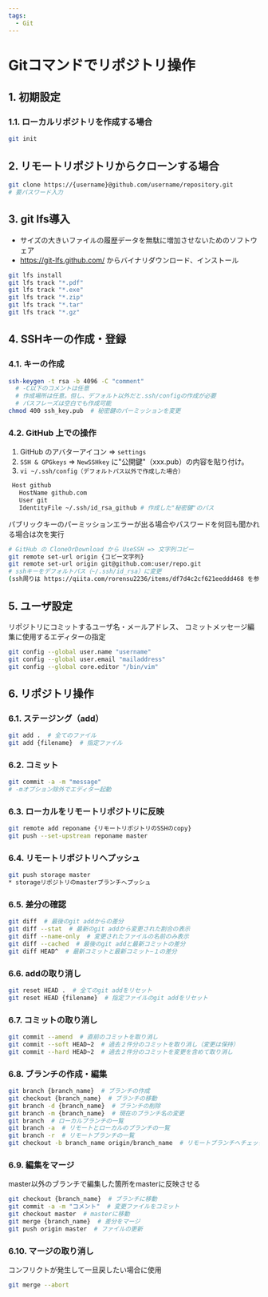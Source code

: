```yaml
---
tags:
  - Git
---
```


# Gitコマンドでリポジトリ操作

## 1. 初期設定

### 1.1. ローカルリポジトリを作成する場合

```bash
git init
```

## 2. リモートリポジトリからクローンする場合

```bash
git clone https://{username}@github.com/username/repository.git
# 要パスワード入力
```

## 3. git lfs導入

- サイズの大きいファイルの履歴データを無駄に増加させないためのソフトウェア
- <https://git-lfs.github.com/> からバイナリダウンロード、インストール

```bash
git lfs install
git lfs track "*.pdf"
git lfs track "*.exe"
git lfs track "*.zip"
git lfs track "*.tar"
git lfs track "*.gz"
```

## 4. SSHキーの作成・登録

### 4.1. キーの作成

```bash
ssh-keygen -t rsa -b 4096 -C "comment"
  # -C以下のコメントは任意
  # 作成場所は任意。但し、デフォルト以外だと.ssh/configの作成が必要
  # パスフレーズは空白でも作成可能
chmod 400 ssh_key.pub  # 秘密鍵のパーミッションを変更
```

### 4.2. GitHub 上での操作

1. GitHub のアバターアイコン => `settings`
2. `SSH & GPGkeys` => `NewSSHkey` に"公開鍵"（xxx.pub）の内容を貼り付け。
3. `vi ~/.ssh/config（デフォルトパス以外で作成した場合）`

```bash
 Host github
   HostName github.com
   User git
   IdentityFile ~/.ssh/id_rsa_github # 作成した"秘密鍵"のパス
```

パブリックキーのパーミッションエラーが出る場合やパスワードを何回も聞かれる場合は次を実行

```bash
# GitHub の CloneOrDownload から UseSSH => 文字列コピー
git remote set-url origin {コピー文字列}
git remote set-url origin git@github.com:user/repo.git
# sshキーをデフォルトパス（~/.ssh/id_rsa）に変更
(ssh周りは https://qiita.com/rorensu2236/items/df7d4c2cf621eeddd468 を参照)
```

## 5. ユーザ設定

リポジトリにコミットするユーザ名・メールアドレス、
コミットメッセージ編集に使用するエディターの指定

```bash
git config --global user.name "username"
git config --global user.email "mailaddress"
git config --global core.editor "/bin/vim"
```

## 6. リポジトリ操作

### 6.1. ステージング（add）

```bash
git add .  # 全てのファイル
git add {filename}  # 指定ファイル
```

### 6.2. コミット

```bash
git commit -a -m "message"
# -mオプション除外でエディター起動
```

### 6.3. ローカルをリモートリポジトリに反映

```bash
git remote add reponame {リモートリポジトリのSSHのcopy}
git push --set-upstream reponame master
```

### 6.4. リモートリポジトリへプッシュ

```bash
git push storage master
* storageリポジトリのmasterブランチへプッシュ
```

### 6.5. 差分の確認

```bash
git diff  # 最後のgit addからの差分
git diff --stat  # 最新のgit addから変更された割合の表示
git diff --name-only  # 変更されたファイルの名前のみ表示
git diff --cached  # 最後のgit addと最新コミットの差分
git diff HEAD^  # 最新コミットと最新コミット−１の差分
```

### 6.6. addの取り消し

```bash
git reset HEAD .  # 全てのgit addをリセット
git reset HEAD {filename}  # 指定ファイルのgit addをリセット
```

### 6.7. コミットの取り消し

```bash
git commit --amend  # 直前のコミットを取り消し
git commit --soft HEAD~2  # 過去２件分のコミットを取り消し（変更は保持）
git commit --hard HEAD~2  # 過去２件分のコミットを変更を含めて取り消し
```

### 6.8. ブランチの作成・編集

```bash
git branch {branch_name}  # ブランチの作成
git checkout {branch_name}  # ブランチの移動
git branch -d {branch_name}  # ブランチの削除
git branch -m {branch_name}  # 現在のブランチ名の変更
git branch  # ローカルブランチの一覧
git branch -a  # リモートとローカルのブランチの一覧
git branch -r  # リモートブランチの一覧
git checkout -b branch_name origin/branch_name  # リモートブランチへチェックアウト
```

### 6.9. 編集をマージ

master以外のブランチで編集した箇所をmasterに反映させる

```bash
git checkout {branch_name}  # ブランチに移動
git commit -a -m "コメント"  # 変更ファイルをコミット
git checkout master  # masterに移動
git merge {branch_name}  # 差分をマージ
git push origin master  # ファイルの更新
```

### 6.10. マージの取り消し

コンフリクトが発生して一旦戻したい場合に使用

```bash
git merge --abort
```


